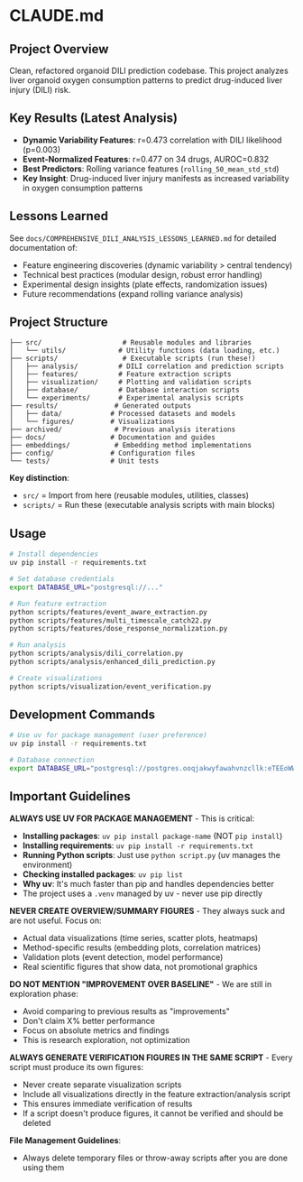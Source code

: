 # CLAUDE.md

## Project Overview

Clean, refactored organoid DILI prediction codebase. This project analyzes liver organoid oxygen consumption patterns to predict drug-induced liver injury (DILI) risk.

## Key Results (Latest Analysis)

- **Dynamic Variability Features**: r=0.473 correlation with DILI likelihood (p=0.003)
- **Event-Normalized Features**: r=0.477 on 34 drugs, AUROC=0.832
- **Best Predictors**: Rolling variance features (`rolling_50_mean_std_std`)
- **Key Insight**: Drug-induced liver injury manifests as increased variability in oxygen consumption patterns

## Lessons Learned

See `docs/COMPREHENSIVE_DILI_ANALYSIS_LESSONS_LEARNED.md` for detailed documentation of:
- Feature engineering discoveries (dynamic variability > central tendency)
- Technical best practices (modular design, robust error handling)
- Experimental design insights (plate effects, randomization issues)
- Future recommendations (expand rolling variance analysis)

## Project Structure

```
├── src/                    # Reusable modules and libraries
│   └── utils/             # Utility functions (data loading, etc.)
├── scripts/                # Executable scripts (run these!)
│   ├── analysis/          # DILI correlation and prediction scripts
│   ├── features/          # Feature extraction scripts
│   ├── visualization/     # Plotting and validation scripts
│   ├── database/          # Database interaction scripts
│   └── experiments/       # Experimental analysis scripts
├── results/              # Generated outputs
│   ├── data/            # Processed datasets and models
│   └── figures/         # Visualizations
├── archived/             # Previous analysis iterations
├── docs/                # Documentation and guides
├── embeddings/           # Embedding method implementations
├── config/              # Configuration files
└── tests/               # Unit tests

```

**Key distinction**:
- `src/` = Import from here (reusable modules, utilities, classes)
- `scripts/` = Run these (executable analysis scripts with main blocks)

## Usage

```bash
# Install dependencies
uv pip install -r requirements.txt

# Set database credentials
export DATABASE_URL="postgresql://..."

# Run feature extraction
python scripts/features/event_aware_extraction.py
python scripts/features/multi_timescale_catch22.py
python scripts/features/dose_response_normalization.py

# Run analysis
python scripts/analysis/dili_correlation.py
python scripts/analysis/enhanced_dili_prediction.py

# Create visualizations
python scripts/visualization/event_verification.py
```

## Development Commands

```bash
# Use uv for package management (user preference)
uv pip install -r requirements.txt

# Database connection
export DATABASE_URL="postgresql://postgres.ooqjakwyfawahvnzcllk:eTEEoWWGExovyChe@aws-0-eu-west-1.pooler.supabase.com:5432/postgres"
```

## Important Guidelines

**ALWAYS USE UV FOR PACKAGE MANAGEMENT** - This is critical:
- **Installing packages**: `uv pip install package-name` (NOT `pip install`)
- **Installing requirements**: `uv pip install -r requirements.txt`
- **Running Python scripts**: Just use `python script.py` (uv manages the environment)
- **Checking installed packages**: `uv pip list`
- **Why uv**: It's much faster than pip and handles dependencies better
- The project uses a `.venv` managed by uv - never use pip directly

**NEVER CREATE OVERVIEW/SUMMARY FIGURES** - They always suck and are not useful. Focus on:
- Actual data visualizations (time series, scatter plots, heatmaps)
- Method-specific results (embedding plots, correlation matrices)
- Validation plots (event detection, model performance)
- Real scientific figures that show data, not promotional graphics

**DO NOT MENTION "IMPROVEMENT OVER BASELINE"** - We are still in exploration phase:
- Avoid comparing to previous results as "improvements"
- Don't claim X% better performance
- Focus on absolute metrics and findings
- This is research exploration, not optimization

**ALWAYS GENERATE VERIFICATION FIGURES IN THE SAME SCRIPT** - Every script must produce its own figures:
- Never create separate visualization scripts
- Include all visualizations directly in the feature extraction/analysis script
- This ensures immediate verification of results
- If a script doesn't produce figures, it cannot be verified and should be deleted

**File Management Guidelines**:
- Always delete temporary files or throw-away scripts after you are done using them